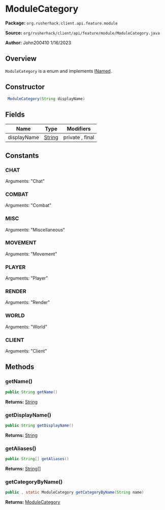 # ModuleCategory

**Package:** `org.rusherhack.client.api.feature.module`

**Source:** `org/rusherhack/client/api/feature/module/ModuleCategory.java`

**Author:** John200410 1/16/2023



## Overview

`ModuleCategory` is a enum and implements [INamed](/core/interfaces/INamed.md).

## Constructor

```java
 ModuleCategory(String displayName)
```

## Fields

| Name | Type | Modifiers |
|------|------|----------|
| displayName | [String](https://docs.oracle.com/en/java/javase/21/docs/api/java.base/java/lang/String.html) | private , final |


## Constants

### CHAT

Arguments: "Chat"

### COMBAT

Arguments: "Combat"

### MISC

Arguments: "Miscellaneous"

### MOVEMENT

Arguments: "Movement"

### PLAYER

Arguments: "Player"

### RENDER

Arguments: "Render"

### WORLD

Arguments: "World"

### CLIENT

Arguments: "Client"

## Methods

### getName()

```java
public String getName()
```

**Returns:** [String](https://docs.oracle.com/en/java/javase/21/docs/api/java.base/java/lang/String.html)

### getDisplayName()

```java
public String getDisplayName()
```

**Returns:** [String](https://docs.oracle.com/en/java/javase/21/docs/api/java.base/java/lang/String.html)

### getAliases()

```java
public String[] getAliases()
```

**Returns:** [String](https://docs.oracle.com/en/java/javase/21/docs/api/java.base/java/lang/String.html)[]

### getCategoryByName()

```java
public , static ModuleCategory getCategoryByName(String name)
```

**Returns:** [ModuleCategory](/client/api/feature/module/ModuleCategory.md)

